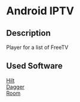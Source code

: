 # Android IPTV
## Description
Player for a list of FreeTV

## Used Software
[Hilt](https://developer.android.com/training/dependency-injection/hilt-android)
<br>
[Dagger](https://dagger.dev/)
<br>
[Room](https://developer.android.com/training/data-storage/room)
